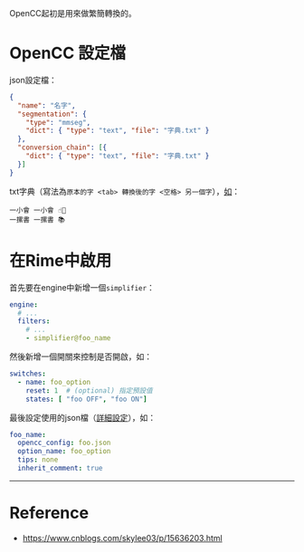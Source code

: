 OpenCC起初是用來做繁簡轉換的。

# OpenCC 設定檔

json設定檔：
```json
{ 
  "name": "名字",
  "segmentation": { 
    "type": "mmseg", 
    "dict": { "type": "text", "file": "字典.txt" } 
  },
  "conversion_chain": [{ 
    "dict": { "type": "text", "file": "字典.txt" }
  }] 
}
```

txt字典（寫法為`原本的字 <tab> 轉換後的字 <空格> 另一個字`），[如](https://github.com/rime/rime-emoji/blob/master/opencc/emoji_word.txt)：
```
一小會	一小會 ☝🏻️
一摞書	一摞書 📚️
```

# 在Rime中啟用

首先要在engine中新增一個`simplifier`：
```yaml
engine:
  # ...
  filters:
    # ...
    - simplifier@foo_name
```

然後新增一個開關來控制是否開啟，如：
```yaml
switches:
  - name: foo_option
    reset: 1  # (optional) 指定預設值
    states: [ "foo OFF", "foo ON"]
```

最後設定使用的json檔（[詳細設定](https://github.com/LEOYoon-Tsaw/Rime_collections/blob/master/Rime_description.md#%E4%BA%94simplifier)），如：
```yaml
foo_name:
  opencc_config: foo.json
  option_name: foo_option
  tips: none
  inherit_comment: true
```

---

# Reference

- <https://www.cnblogs.com/skylee03/p/15636203.html>